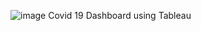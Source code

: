 ![image](https://user-images.githubusercontent.com/113026688/218310483-07ecb166-6465-42b7-94e4-742042b97592.png)
Covid 19 Dashboard using Tableau
